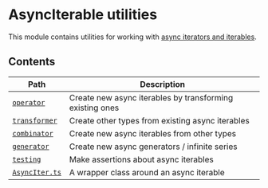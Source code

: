 # AsyncIterable utilities

This module contains utilities for working with
[async iterators and iterables](https://developer.mozilla.org/en-US/docs/Web/JavaScript/Reference/Global_Objects/Symbol/asyncIterator).

## Contents

| Path                             | Description                                              |
| -------------------------------- | -------------------------------------------------------- |
| [`operator`](./operator/)        | Create new async iterables by transforming existing ones |
| [`transformer`](./transformer/)  | Create other types from existing async iterables         |
| [`combinator`](./combinator/)    | Create new async iterables from other types              |
| [`generator`](./generator/)      | Create new async generators / infinite series            |
| [`testing`](./testing/)          | Make assertions about async iterables                    |
| [`AsyncIter.ts`](./AsyncIter.ts) | A wrapper class around an async iterable                 |
